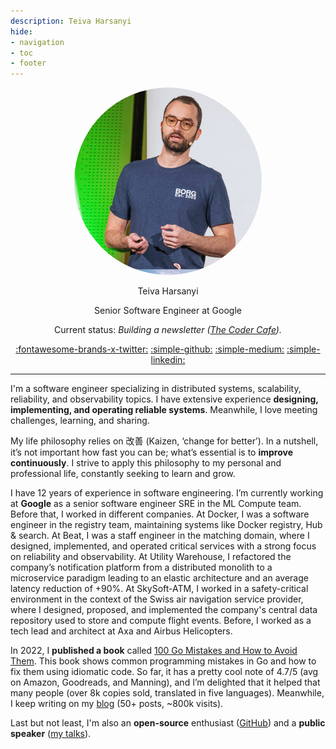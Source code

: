 ```yaml
---
description: Teiva Harsanyi
hide:
- navigation
- toc
- footer
---
```

<style>
  .md-typeset h1,
  .md-content__button {
    display: none;
  }
</style>

<center>
<img src="../img/devoxx.png" alt="" style="width:300px;height:300px;border-radius: 50%;">

<th1>Teiva Harsanyi</th1>

<th2>Senior Software Engineer at Google</th2>

<th3>Current status: _Building a newsletter ([The Coder Cafe](https://thecoder.cafe/about))._</th3>


<th2>[:fontawesome-brands-x-twitter:](https://twitter.com/teivah)
[:simple-github:](https://github.com/teivah)
[:simple-medium:](https://medium.com/@teivah)
[:simple-linkedin:](https://www.linkedin.com/in/teiva-harsanyi/)<th2>

</center>

--- 


I'm a software engineer specializing in distributed systems, scalability, reliability, and observability topics. I have extensive experience **designing, implementing, and operating reliable systems**. Meanwhile, I love meeting challenges, learning, and sharing.

My life philosophy relies on 改善 (Kaizen, ‘change for better’). In a nutshell, it’s not important how fast you can be; what’s essential is to **improve continuously**. I strive to apply this philosophy to my personal and professional life, constantly seeking to learn and grow.

I have 12 years of experience in software engineering. I’m currently working at **Google** as a senior software engineer SRE in the ML Compute team. Before that, I worked in different companies. At Docker, I was a software engineer in the registry team, maintaining systems like Docker registry, Hub & search. At Beat, I was a staff engineer in the matching domain, where I designed, implemented, and operated critical services with a strong focus on reliability and observability. At Utility Warehouse, I refactored the company’s notification platform from a distributed monolith to a microservice paradigm leading to an elastic architecture and an average latency reduction of +90%. At SkySoft-ATM, I worked in a safety-critical environment in the context of the Swiss air navigation service provider, where I designed, proposed, and implemented the company's central data repository used to store and compute flight events. Before, I worked as a tech lead and architect at Axa and Airbus Helicopters.

In 2022, I **published a book** called [100 Go Mistakes and How to Avoid Them](book.md). This book shows common programming mistakes in Go and how to fix them using idiomatic code. So far, it has a pretty cool note of 4.7/5 (avg on Amazon, Goodreads, and Manning), and I’m delighted that it helped that many people (over 8k copies sold, translated in five languages). Meanwhile, I keep writing on my [blog](https://teivah.medium.com/) (50+ posts, ~800k visits).

Last but not least, I'm also an **open-source** enthusiast ([GitHub](https://github.com/teivah)) and a **public speaker** ([my talks](talks.md)).

